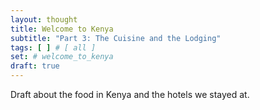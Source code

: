 ```yaml
---
layout: thought
title: Welcome to Kenya
subtitle: "Part 3: The Cuisine and the Lodging"
tags: [ ] # [ all ]
set: # welcome_to_kenya
draft: true
---
```


Draft about the food in Kenya and the hotels we stayed at.
